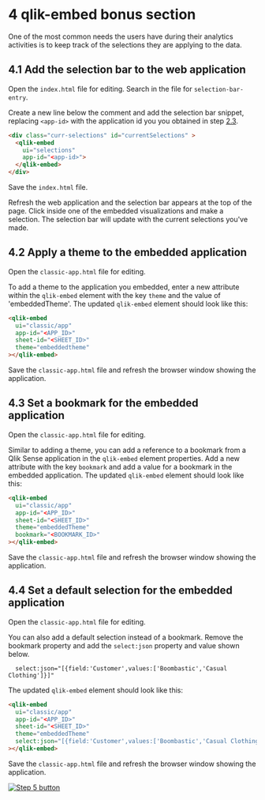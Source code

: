 # 4 qlik-embed bonus section

One of the most common needs the users have during their analytics activities is to keep track of the
selections they are applying to the data.

## 4.1 Add the selection bar to the web application

Open the `index.html` file for editing. Search in the file for `selection-bar-entry`.

Create a new line below the comment and add the selection bar snippet, replacing `<app-id>` with the application id you you obtained in step [2.3](#23-import-qlik-sense-app).

```html
<div class="curr-selections" id="currentSelections" >
  <qlik-embed 
    ui="selections" 
    app-id="<app-id>">
  </qlik-embed>
</div>
```

Save the `index.html` file.

Refresh the web application and the selection bar appears at the top of the page. Click inside one of the embedded visualizations and make a selection. The selection bar will update with the current selections you've made.

## 4.2 Apply a theme to the embedded application

Open the `classic-app.html` file for editing.

To add a theme to the application you embedded, enter a new attribute within the `qlik-embed` element with the key `theme` and the value of 'embeddedTheme'. The updated `qlik-embed` element should look like this:

```html
<qlik-embed
  ui="classic/app"
  app-id="<APP_ID>"
  sheet-id="<SHEET_ID>"
  theme="embeddedtheme"
></qlik-embed>
```

Save the `classic-app.html` file and refresh the browser window showing the application.

## 4.3 Set a bookmark for the embedded application

Open the `classic-app.html` file for editing.

Similar to adding a theme, you can add a reference to a bookmark from a Qlik Sense application in the `qlik-embed` element properties. Add a new attribute with the key `bookmark` and add a value for a bookmark in the embedded application. <TODO PROVIDE BOOKMARK ID> The updated `qlik-embed` element should look like this:

```html
<qlik-embed
  ui="classic/app"
  app-id="<APP_ID>"
  sheet-id="<SHEET_ID>"
  theme="embeddedTheme"
  bookmark="<BOOKMARK_ID>"
></qlik-embed>
```

Save the `classic-app.html` file and refresh the browser window showing the application.

## 4.4 Set a default selection for the embedded application

Open the `classic-app.html` file for editing.

You can also add a default selection instead of a bookmark. Remove the bookmark property and add the `select:json` property and value shown below.

```javacript
  select:json="[{field:'Customer',values:['Boombastic','Casual Clothing']}]"
```

The updated `qlik-embed` element should look like this:

```html
<qlik-embed
  ui="classic/app"
  app-id="<APP_ID>"
  sheet-id="<SHEET_ID>"
  theme="embeddedTheme"
  select:json="[{field:'Customer',values:['Boombastic','Casual Clothing']}]"
></qlik-embed>
```

Save the `classic-app.html` file and refresh the browser window showing the application.

[![Step 5 button](https://img.shields.io/badge/Step_5_--_Trigger_events_on_analytics_data_>-green?style=for-the-badge)](05-trigger-events.md)
